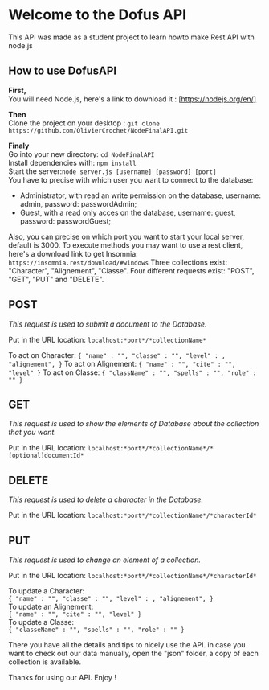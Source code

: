 # Welcome to the Dofus API 

This API was made as a student project to learn howto make Rest API with node.js

## How to use DofusAPI


 
**First,**  
You will need Node.js, here's a link to download it : [https://nodejs.org/en/]

**Then**  
Clone the project on your desktop : `git clone 
https://github.com/OlivierCrochet/NodeFinalAPI.git` 

**Finaly**  
Go into your new directory: `cd NodeFinalAPI`  
Install dependencies with: `npm install`  
Start the server:`node server.js [username] [password] [port]`   
You have to precise with which user you want to connect to the database: 
- Administrator, with read an write permission on the database, username: admin, password: passwordAdmin;
- Guest, with a read only acces on the database, username: guest, password: passwordGuest;

Also, you can precise on which port you want to start your local server, default is 3000.
To execute methods you may want to use a rest client, here's a download link to get Insomnia: `https://insomnia.rest/download/#windows`
Three collections exist: "Character", "Alignement", "Classe".
Four different requests exist: "POST", "GET", "PUT" and "DELETE".

## POST
*This request is used to submit a document to the Database.*

Put in the URL location:
`localhost:*port*/*collectionName*`

To act on Character: 
`{ "name" : "",
"classe" : "",
"level" : ,
"alignement", }`
To act on Alignement: 
`{ "name" : "",
"cite" : "",
"level" }`
To act on Classe:
`{ "className" : "",
"spells" : "",
"role" : "" }`

## GET
*This request is used to show the elements of Database about the collection that you want.*

Put in the URL location:
`localhost:*port*/*collectionName*/*[optional]documentId*`



## DELETE
*This request is used to delete a character in the Database.*

Put in the URL location:
`localhost:*port*/*collectionName*/*characterId*`

## PUT
*This request is used to change an element of a collection.*

Put in the URL location:
`localhost:*port*/*collectionName*/*characterId*`

To update a Character:  
`{ "name" : "", "classe" : "", "level" : , "alignement", }`  
To update an Alignement:  
`{ "name" : "", "cite" : "", "level" }`  
To update a Classe:  
`{ "classeName" : "", "spells" : "", "role" : "" }`

There you have all the details and tips to nicely use the API.
in case you want to check out our data manually, open the "json" folder, a copy of each collection is available.

Thanks for using our API.
Enjoy !

